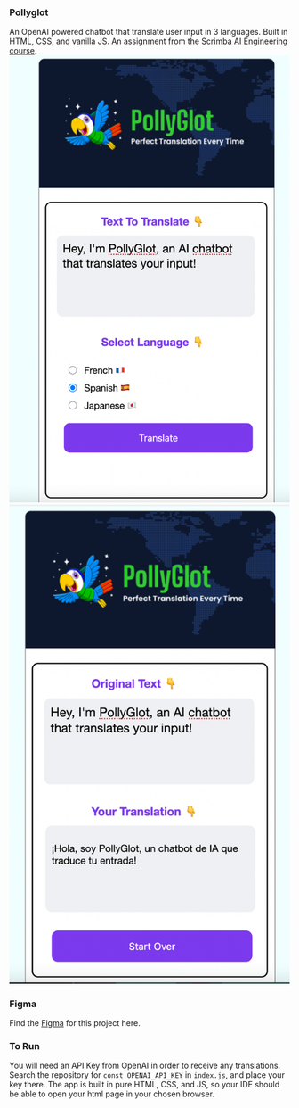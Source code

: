 ### Pollyglot
An OpenAI powered chatbot that translate user input in 3 languages.
Built in HTML, CSS, and vanilla JS. An assignment from the [Scrimba AI Engineering course](https://scrimba.com/the-ai-engineer-path-c02v).
![img.png](assets/img.png)
![img_1.png](assets/img_1.png)

### Figma
Find the [Figma](https://www.figma.com/design/5zQQiaSDdUu8AqVGlg9PZ3/OpenAi-API---PollyGlot?node-id=1-168&t=KHxtYVDkkR4plj08-0) 
for this project here.

### To Run
You will need an API Key from OpenAI in order to receive any translations. 
Search the repository for `const OPENAI_API_KEY` in `index.js`, and place your key there. The app is built in pure HTML,
CSS, and JS, so your IDE should be able to open your html page in your chosen browser.
